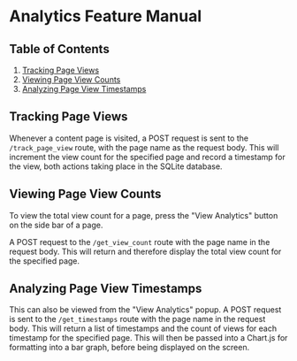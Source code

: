 # Analytics Feature Manual

## Table of Contents
1. [Tracking Page Views](#tracking-page-views)
2. [Viewing Page View Counts](#viewing-page-view-counts)
3. [Analyzing Page View Timestamps](#analyzing-page-view-timestamps)

## Tracking Page Views <a name="tracking-page-views"></a>

Whenever a content page is visited, a POST request is sent to the `/track_page_view` route, with the page name as the request body. This will increment the view count for the specified page and record a timestamp for the view, both actions taking place in the SQLite database.

## Viewing Page View Counts <a name="viewing-page-view-counts"></a>

To view the total view count for a page, press the "View Analytics" button on the side bar of a page. 

A POST request to the `/get_view_count` route with the page name in the request body. This will return and therefore display the total view count for the specified page.

## Analyzing Page View Timestamps <a name="analyzing-page-view-timestamps"></a>

This can also be viewed from the "View Analytics" popup. A POST request is sent to the `/get_timestamps` route with the page name in the request body. This will return a list of timestamps and the count of views for each timestamp for the specified page. This will then be passed into a Chart.js for formatting into a bar graph, before being displayed on the screen.
